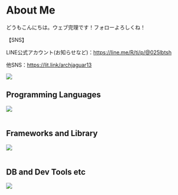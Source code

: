 # About Me

どうもこんにちは。ウェブ完理です！フォローよろしくね！

【SNS】

LINE公式アカウント(お知らせなど)：https://line.me/R/ti/p/@025lbtsh

他SNS：https://lit.link/archjaguar13

![](https://github-readme-stats.vercel.app/api/top-langs?username=archjaguar13&show_icons=true&locale=en&layout=compact)

## Programming Languages

<img src="https://skillicons.dev/icons?i=html,css,js,typescript,python,php,"/><br/><br/>

## Frameworks and Library

<img src="https://skillicons.dev/icons?i=react,next,vue,nuxt,nodejs,express,flask,fastapi,laravel,wordpress"/><br><br>

## DB and Dev Tools etc

<img src="https://skillicons.dev/icons?i=mysql,postgresql,docker,git,github,vscode,linux,aws,azure,figma,nginx"/><br><br>
